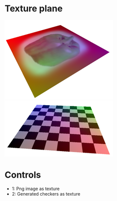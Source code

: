 # Texture plane

![screenshot1](../screenshots/texture_plane_1.png) ![screenshot2](../screenshots/texture_plane_2.png)

# Controls

- 1: Png image as texture
- 2: Generated checkers as texture
